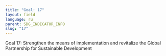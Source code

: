 ```yaml
---
title: "Goal: 17"
layout: field
language: ru
parent: SDG_INDICATOR_INFO
slug: "17"
---
```

Goal 17: Strengthen the means of implementation and revitalize the Global Partnership for Sustainable Development
